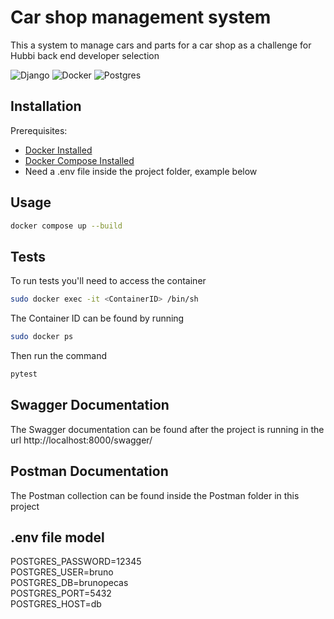 # Car shop management system

This a system to manage cars and parts for a car shop as a challenge for Hubbi back end developer selection

![Django](https://img.shields.io/badge/django-%23092E20.svg?style=for-the-badge&logo=django&logoColor=white) ![Docker](https://img.shields.io/badge/docker-%230db7ed.svg?style=for-the-badge&logo=docker&logoColor=white) ![Postgres](https://img.shields.io/badge/postgres-%23316192.svg?style=for-the-badge&logo=postgresql&logoColor=white)

## Installation
Prerequisites:
* [Docker Installed](https://docs.docker.com/get-started/get-docker/)
* [Docker Compose Installed](https://docs.docker.com/compose/install/)
* Need a .env file inside the project folder, example below

## Usage

```bash
docker compose up --build
```
## Tests
To run tests you'll need to access the container
```bash
sudo docker exec -it <ContainerID> /bin/sh
```
The Container ID can be found by running
```bash
sudo docker ps
```

Then run the command
```bash
pytest
```

## Swagger Documentation
The Swagger documentation can be found after the project is running in the url http://localhost:8000/swagger/

## Postman Documentation
The Postman collection can be found inside the Postman folder in this project

## .env file model
POSTGRES_PASSWORD=12345\
POSTGRES_USER=bruno\
POSTGRES_DB=brunopecas\
POSTGRES_PORT=5432\
POSTGRES_HOST=db

